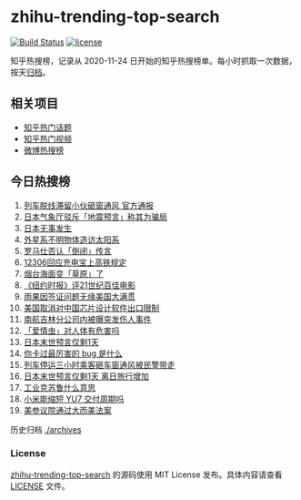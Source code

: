 # zhihu-trending-top-search

[![Build Status](https://github.com/justjavac/zhihu-trending-top-search/workflows/ci/badge.svg?branch=main)](https://github.com/justjavac/zhihu-trending-top-search/actions)
[![license](https://img.shields.io/github/license/justjavac/zhihu-trending-top-search)](https://github.com/justjavac/zhihu-trending-top-search/blob/main/LICENSE)

知乎热搜榜，记录从 2020-11-24 日开始的知乎热搜榜单。每小时抓取一次数据，按天[归档](./archives)。

## 相关项目

- [知乎热门话题](https://github.com/justjavac/zhihu-trending-hot-questions)
- [知乎热门视频](https://github.com/justjavac/zhihu-trending-hot-video)
- [微博热搜榜](https://github.com/justjavac/weibo-trending-hot-search)

## 今日热搜榜

<!-- BEGIN -->
<!-- 最后更新时间 Sat Jul 05 2025 14:29:56 GMT+0800 (China Standard Time) -->

1. [列车脱线滞留小伙砸窗通风 官方通报](https://www.zhihu.com/search?q=%E5%88%97%E8%BD%A6%E8%84%B1%E7%BA%BF%E6%BB%9E%E7%95%99%E5%B0%8F%E4%BC%99%E7%A0%B8%E7%AA%97%E9%80%9A%E9%A3%8E%20%E5%AE%98%E6%96%B9%E9%80%9A%E6%8A%A5)
1. [日本气象厅驳斥「地震预言」称其为骗局](https://www.zhihu.com/search?q=%E6%97%A5%E6%9C%AC%E6%B0%94%E8%B1%A1%E5%8E%85%E9%A9%B3%E6%96%A5%E3%80%8C%E5%9C%B0%E9%9C%87%E9%A2%84%E8%A8%80%E3%80%8D%E7%A7%B0%E5%85%B6%E4%B8%BA%E9%AA%97%E5%B1%80)
1. [日本无事发生](https://www.zhihu.com/search?q=%E6%97%A5%E6%9C%AC%E6%97%A0%E4%BA%8B%E5%8F%91%E7%94%9F)
1. [外星系不明物体造访太阳系](https://www.zhihu.com/search?q=%E5%A4%96%E6%98%9F%E7%B3%BB%E4%B8%8D%E6%98%8E%E7%89%A9%E4%BD%93%E9%80%A0%E8%AE%BF%E5%A4%AA%E9%98%B3%E7%B3%BB)
1. [罗马仕否认「倒闭」传言](https://www.zhihu.com/search?q=%E7%BD%97%E9%A9%AC%E4%BB%95%E5%90%A6%E8%AE%A4%E3%80%8C%E5%80%92%E9%97%AD%E3%80%8D%E4%BC%A0%E8%A8%80)
1. [12306回应充电宝上高铁规定](https://www.zhihu.com/search?q=12306%E5%9B%9E%E5%BA%94%E5%85%85%E7%94%B5%E5%AE%9D%E4%B8%8A%E9%AB%98%E9%93%81%E8%A7%84%E5%AE%9A)
1. [烟台海面变「草原」了](https://www.zhihu.com/search?q=%E7%83%9F%E5%8F%B0%E6%B5%B7%E9%9D%A2%E5%8F%98%E3%80%8C%E8%8D%89%E5%8E%9F%E3%80%8D%E4%BA%86)
1. [《纽约时报》评21世纪百佳电影](https://www.zhihu.com/search?q=%E3%80%8A%E7%BA%BD%E7%BA%A6%E6%97%B6%E6%8A%A5%E3%80%8B%E8%AF%8421%E4%B8%96%E7%BA%AA%E7%99%BE%E4%BD%B3%E7%94%B5%E5%BD%B1)
1. [雨果因签证问题无缘美国大满贯](https://www.zhihu.com/search?q=%E9%9B%A8%E6%9E%9C%E5%9B%A0%E7%AD%BE%E8%AF%81%E9%97%AE%E9%A2%98%E6%97%A0%E7%BC%98%E7%BE%8E%E5%9B%BD%E5%A4%A7%E6%BB%A1%E8%B4%AF)
1. [美国取消对中国芯片设计软件出口限制](https://www.zhihu.com/search?q=%E7%BE%8E%E5%9B%BD%E5%8F%96%E6%B6%88%E5%AF%B9%E4%B8%AD%E5%9B%BD%E8%8A%AF%E7%89%87%E8%AE%BE%E8%AE%A1%E8%BD%AF%E4%BB%B6%E5%87%BA%E5%8F%A3%E9%99%90%E5%88%B6)
1. [南航吉林分公司内被曝突发伤人事件](https://www.zhihu.com/search?q=%E5%8D%97%E8%88%AA%E5%90%89%E6%9E%97%E5%88%86%E5%85%AC%E5%8F%B8%E5%86%85%E8%A2%AB%E6%9B%9D%E7%AA%81%E5%8F%91%E4%BC%A4%E4%BA%BA%E4%BA%8B%E4%BB%B6)
1. [「爱情虫」对人体有危害吗](https://www.zhihu.com/search?q=%E3%80%8C%E7%88%B1%E6%83%85%E8%99%AB%E3%80%8D%E5%AF%B9%E4%BA%BA%E4%BD%93%E6%9C%89%E5%8D%B1%E5%AE%B3%E5%90%97)
1. [日本末世预言仅剩1天](https://www.zhihu.com/search?q=%E6%97%A5%E6%9C%AC%E6%9C%AB%E4%B8%96%E9%A2%84%E8%A8%80%E4%BB%85%E5%89%A91%E5%A4%A9)
1. [你卡过最厉害的 bug 是什么](https://www.zhihu.com/search?q=%E4%BD%A0%E5%8D%A1%E8%BF%87%E6%9C%80%E5%8E%89%E5%AE%B3%E7%9A%84%20bug%20%E6%98%AF%E4%BB%80%E4%B9%88)
1. [列车停运三小时乘客砸车窗通风被民警带走](https://www.zhihu.com/search?q=%E5%88%97%E8%BD%A6%E5%81%9C%E8%BF%90%E4%B8%89%E5%B0%8F%E6%97%B6%E4%B9%98%E5%AE%A2%E7%A0%B8%E8%BD%A6%E7%AA%97%E9%80%9A%E9%A3%8E%E8%A2%AB%E6%B0%91%E8%AD%A6%E5%B8%A6%E8%B5%B0)
1. [日本末世预言仅剩1天 离日旅行增加](https://www.zhihu.com/search?q=%E6%97%A5%E6%9C%AC%E6%9C%AB%E4%B8%96%E9%A2%84%E8%A8%80%E4%BB%85%E5%89%A91%E5%A4%A9%20%E7%A6%BB%E6%97%A5%E6%97%85%E8%A1%8C%E5%A2%9E%E5%8A%A0)
1. [工业克苏鲁什么意思](https://www.zhihu.com/search?q=%E5%B7%A5%E4%B8%9A%E5%85%8B%E8%8B%8F%E9%B2%81%E4%BB%80%E4%B9%88%E6%84%8F%E6%80%9D)
1. [小米能缩短 YU7 交付周期吗](https://www.zhihu.com/search?q=%E5%B0%8F%E7%B1%B3%E8%83%BD%E7%BC%A9%E7%9F%AD%20YU7%20%E4%BA%A4%E4%BB%98%E5%91%A8%E6%9C%9F%E5%90%97)
1. [美参议院通过大而美法案](https://www.zhihu.com/search?q=%E7%BE%8E%E5%8F%82%E8%AE%AE%E9%99%A2%E9%80%9A%E8%BF%87%E5%A4%A7%E8%80%8C%E7%BE%8E%E6%B3%95%E6%A1%88)

<!-- END -->

历史归档 [./archives](./archives)

### License

[zhihu-trending-top-search](https://github.com/justjavac/zhihu-trending-top-search) 的源码使用 MIT License
发布。具体内容请查看 [LICENSE](./LICENSE) 文件。
